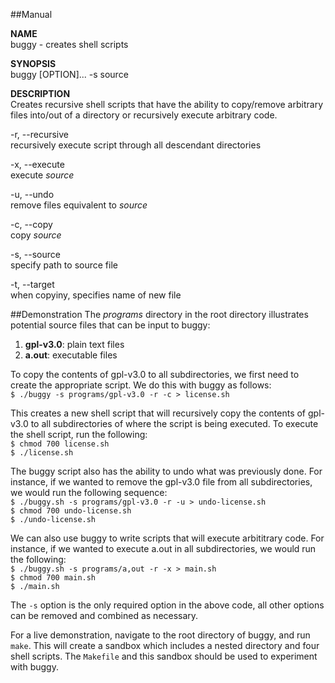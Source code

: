 ##Manual

**NAME**  
	buggy - creates shell scripts

**SYNOPSIS**    
	buggy [OPTION]... -s source
	
**DESCRIPTION**  
	Creates recursive shell scripts that have the ability to copy/remove arbitrary files into/out of a directory or recursively execute arbitrary code.
	
-r, --recursive  
	recursively execute script through all descendant directories

-x, --execute  
	execute *source*

-u, --undo  
	remove files equivalent to *source*
	    
-c, --copy  
	copy *source*

-s, --source  
	specify path to source file
	    
-t, --target  
	when copyiny, specifies name of new file

##Demonstration
The *programs* directory in the root directory illustrates potential source files that can be input to buggy:

1. **gpl-v3.0**: plain text files
2. **a.out**: executable files

To copy the contents of gpl-v3.0 to all subdirectories, we first need to create the appropriate script. We do this with buggy as follows:  
`$ ./buggy -s programs/gpl-v3.0 -r -c > license.sh`  

This creates a new shell script that will recursively copy the contents of gpl-v3.0 to all subdirectories of where the script is being executed. To execute the shell script, run the following:  
`$ chmod 700 license.sh`  
`$ ./license.sh`  

The buggy script also has the ability to undo what was previously done. For instance, if we wanted to remove the gpl-v3.0 file from all subdirectories, we would run the following sequence:  
`$ ./buggy.sh -s programs/gpl-v3.0 -r -u > undo-license.sh`   
`$ chmod 700 undo-license.sh`  
`$ ./undo-license.sh`  

We can also use buggy to write scripts that will execute arbititrary code. For instance, if we wanted to execute a.out in all subdirectories, we would run the following:   
`$ ./buggy.sh -s programs/a,out -r -x > main.sh`   
`$ chmod 700 main.sh`  
`$ ./main.sh`  

The `-s` option is the only required option in the above code, all other options can be removed and combined as necessary.

For a live demonstration, navigate to the root directory of buggy, and run `make`. This will create a sandbox which includes a nested directory and four shell scripts. The `Makefile` and this sandbox should be used to experiment with buggy.



